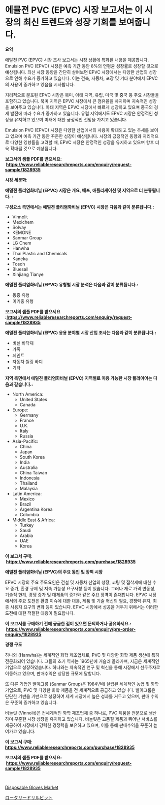 <p><h1>에뮬젼 PVC (EPVC) 시장 보고서는 이 시장의 최신 트렌드와 성장 기회를 보여줍니다.</h1></p><p><strong>요약</strong></p>
<p><p>에말전 PVC (EPVC) 시장 조사 보고서는 시장 상황에 특화된 내용을 제공합니다. Emulsion PVC (EPVC) 시장은 예측 기간 동안 8%의 연평균 성장률로 성장할 것으로 예상됩니다. 최신 시장 동향을 간단히 살펴보면 EPVC 시장에서는 다양한 산업의 성장으로 인해 수요가 증가하고 있습니다. 이는 건축, 자동차, 포장 및 기타 분야에서 EPVC의 사용이 증가하고 있음을 시사합니다.</p><p>지리적으로 분포된 EPVC 시장은 북미, 아태 지역, 유럽, 미국 및 중국 등 주요 시장들을 포함하고 있습니다. 북미 지역은 EPVC 시장에서 큰 점유율을 차지하며 지속적인 성장을 보여주고 있습니다. 아태 지역은 EPVC 시장에서 빠르게 성장하고 있으며 중국의 경제 발전에 따라 수요가 증가하고 있습니다. 유럽 지역에서도 EPVC 시장은 안정적인 성장을 유지하고 있으며 미래에 대한 긍정적인 전망을 가지고 있습니다.</p><p>Emulsion PVC (EPVC) 시장은 다양한 산업에서의 사용이 확대되고 있는 추세를 보이고 있으며 예측 기간 동안 꾸준한 성장이 예상됩니다. 시장의 긍정적인 동향과 지리적으로 다양한 영향들을 고려할 때, EPVC 시장은 안정적인 성장을 유지하고 있으며 향후 더욱 확대될 것으로 예상됩니다.</p></p>
<p><strong>보고서의 샘플 PDF를 받으세요: &nbsp;<a href="https://www.reliableresearchreports.com/enquiry/request-sample/1828935">https://www.reliableresearchreports.com/enquiry/request-sample/1828935</a></strong></p>
<p><strong>시장 세분화:</strong></p>
<p><strong> 에멀젼 폴리염화비닐 (EPVC) 시장은 개요, 배포, 애플리케이션 및 지역으로 더 분류됩니다. :</strong></p>
<p><strong>구성요소 측면에서는 에멀젼 폴리염화비닐 (EPVC) 시장은 다음과 같이 분류됩니다.:</strong></p>
<p><ul><li>Vinnolit</li><li>Mexichem</li><li>Solvay</li><li>KEMONE</li><li>Sanmar Group</li><li>LG Chem</li><li>Hanwha</li><li>Thai Plastic and Chemicals</li><li>Kaneka</li><li>Tosoh</li><li>Bluesail</li><li>Xinjiang Tianye</li></ul></p>
<p><strong> 에멀젼 폴리염화비닐 (EPVC) 유형별 시장 분석은 다음과 같이 분류됩니다.:</strong></p>
<p><ul><li>동종 유형</li><li>이기종 유형</li></ul></p>
<p><strong>보고서의 샘플 PDF를 받으세요 :<a href="https://www.reliableresearchreports.com/enquiry/request-sample/1828935">https://www.reliableresearchreports.com/enquiry/request-sample/1828935</a></strong></p>
<p><strong> 에멀젼 폴리염화비닐 (EPVC) 응용 분야별 시장 산업 조사는 다음과 같이 분류됩니다.:</strong></p>
<p><ul><li>비닐 바닥재</li><li>가죽</li><li>페인트</li><li>자동차 씰링 바디</li><li>기타</li></ul></p>
<p><strong>지역 측면에서 에멀젼 폴리염화비닐 (EPVC) 지역별로 이용 가능한 시장 플레이어는 다음과 같습니다.:</strong></p>
<p><ul>
    <li>
        North America:
        <ul>
            <li>United States</li>
            <li>Canada</li>
        </ul>
    </li>
    <li>
        Europe:
        <ul>
            <li>Germany</li>
            <li>France</li>
            <li>U.K.</li>
            <li>Italy</li>
            <li>Russia</li>
        </ul>
    </li>
    <li>
        Asia-Pacific:
        <ul>
            <li>China</li>
            <li>Japan</li>
            <li>South Korea</li>
            <li>India</li>
            <li>Australia</li>
            <li>China Taiwan</li>
            <li>Indonesia</li>
            <li>Thailand</li>
            <li>Malaysia</li>
        </ul>
    </li>
    <li>
        Latin America:
        <ul>
            <li>Mexico</li>
            <li>Brazil</li>
            <li>Argentina Korea</li>
            <li>Colombia</li>
        </ul>
    </li>
    <li>
        Middle East & Africa:
        <ul>
            <li>Turkey</li>
            <li>Saudi</li>
            <li>Arabia</li>
            <li>UAE</li>
            <li>Korea</li>
        </ul>
    </li>
    </ul></p>
<p><strong>이 보고서 구매: &nbsp;<a href="https://www.reliableresearchreports.com/purchase/1828935">https://www.reliableresearchreports.com/purchase/1828935</a></strong></p>
<p><strong>에멀젼 폴리염화비닐 (EPVC)의 주요 동인 및 장벽 시장</strong></p>
<p><p>EPVC 시장의 주요 주도요인은 건설 및 자동차 산업의 성장, 코팅 및 접착제에 대한 수요 증가, 환경 규제 및 지속 가능성 요구사항 등이 있습니다. 그러나 재료 가격 변동성, 기술적 한계, 경쟁 증가 및 대체품의 증가와 같은 주요 장벽이 존재합니다. EPVC 시장에서의 주요 도전은 환경 이슈에 대한 대응, 제품 및 기술 혁신의 필요, 경쟁력 유지, 최종 사용자 요구의 변화 등이 있습니다. EPVC 시장에서 성공을 거두기 위해서는 이러한 도전에 대한 적절한 대응이 필요합니다.</p></p>
<p><strong>이 보고서를 구매하기 전에 궁금한 점이 있으면 문의하거나 공유하세요.: &nbsp;<a href="https://www.reliableresearchreports.com/enquiry/pre-order-enquiry/1828935">https://www.reliableresearchreports.com/enquiry/pre-order-enquiry/1828935</a></strong></p>
<p><strong>경쟁 구도</strong></p>
<p><p>하나와 (Hanwha)는 세계적인 화학 제조업체로, PVC 및 다양한 화학 제품 생산에 특히 전문화되어 있습니다. 그들의 초기 역사는 1965년에 거슬러 올라가며, 지금은 세계적인 기업으로 성장하였습니다. 하나와는 지속적인 연구 및 혁신을 통해 시장에서 선두주자로 이동하고 있으며, 판매수익은 상당한 규모에 달합니다.</p><p>또 다른 기업인 삘이그룹 (Sanmar Group)은 1984년에 설립된 세계적인 농업 및 화학기업으로, PVC 및 다양한 화학 제품을 전 세계적으로 공급하고 있습니다. 삘이그룹은 단단한 기반을 기반으로 성장하여 세계 시장에서 높은 성과를 거두고 있으며, 판매 수익은 꾸준히 증가하고 있습니다.</p><p>비놀릿 (Vinnolit)은 전세계적인 화학 제조업체 중 하나로, PVC 제품을 전문으로 생산하며 꾸준한 시장 성장을 유지하고 있습니다. 비놀릿은 고품질 제품과 뛰어난 서비스를 제공하여 시장에서 강력한 경쟁력을 보유하고 있으며, 이를 통해 판매수익을 꾸준히 높여가고 있습니다.</p></p>
<p><strong>이 보고서 구매: &nbsp; <a href="https://www.reliableresearchreports.com/purchase/1828935">https://www.reliableresearchreports.com/purchase/1828935</a></strong></p>
<p><strong>보고서의 샘플 PDF를 받으세요: &nbsp;<a href="https://www.reliableresearchreports.com/enquiry/request-sample/1828935">https://www.reliableresearchreports.com/enquiry/request-sample/1828935</a></strong><strong></strong></p>
<p>&nbsp;</p>
<p><p><a href="https://github.com/BryceTownsendr/Market-Research-Report-List-4/blob/main/disposable-gloves-market.md">Disposable Gloves Market</a></p><p><a href="https://github.com/ksxzwxabcuynh011/Market-Research-Report-List-1/blob/main/12481435378.md">ロータリードリルビット</a></p></p>